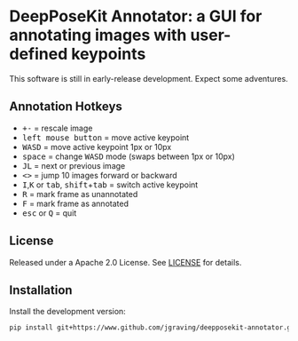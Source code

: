 DeepPoseKit Annotator: a GUI for annotating images with user-defined keypoints
============

This software is still in early-release development. Expect some adventures.

Annotation Hotkeys
------------
* <kbd>+</kbd><kbd>-</kbd> = rescale image
* <kbd>left mouse button</kbd> = move active keypoint
* <kbd>W</kbd><kbd>A</kbd><kbd>S</kbd><kbd>D</kbd> = move active keypoint 1px or 10px
* <kbd>space</kbd> = change <kbd>W</kbd><kbd>A</kbd><kbd>S</kbd><kbd>D</kbd> mode (swaps between 1px or 10px)
* <kbd>J</kbd><kbd>L</kbd> = next or previous image
* <kbd><</kbd><kbd>></kbd> = jump 10 images forward or backward
* <kbd>I</kbd>,<kbd>K</kbd> or <kbd>tab</kbd>, <kbd>shift</kbd>+<kbd>tab</kbd> = switch active keypoint
* <kbd>R</kbd> = mark frame as unannotated
* <kbd>F</kbd> = mark frame as annotated
* <kbd>esc</kbd> or <kbd>Q</kbd> = quit

License
------------
Released under a Apache 2.0 License. See [LICENSE](https://github.com/jgraving/deepposekit-annotator/blob/master/LICENSE) for details.

Installation
------------

Install the development version:
```bash
pip install git+https://www.github.com/jgraving/deepposekit-annotator.git
```

